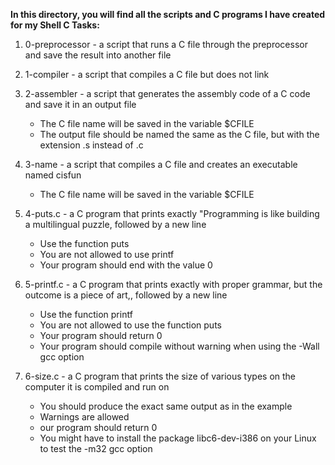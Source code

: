 **In this directory, you will find all the scripts and C programs I have created for my Shell C Tasks:**

1. 0-preprocessor - a script that runs a C file through the preprocessor and save the result into another file
2. 1-compiler - a script that  compiles a C file but does not link
3. 2-assembler - a script that generates the assembly code of a C code and save it in an output file

   - The C file name will be saved in the variable $CFILE
   - The output file should be named the same as the C file, but with the extension .s instead of .c

4. 3-name - a script that compiles a C file and creates an executable named cisfun

   - The C file name will be saved in the variable $CFILE

5. 4-puts.c - a C program that prints exactly "Programming is like building a multilingual puzzle, followed by a new line

   - Use the function puts
   - You are not allowed to use printf
   - Your program should end with the value 0

6. 5-printf.c - a C program that prints exactly with proper grammar, but the outcome is a piece of art,, followed by a new line

   - Use the function printf
   - You are not allowed to use the function puts
   - Your program should return 0
   - Your program should compile without warning when using the -Wall gcc option

7. 6-size.c - a C program that prints the size of various types on the computer it is compiled and run on

   - You should produce the exact same output as in the example
   - Warnings are allowed
   - our program should return 0
   - You might have to install the package libc6-dev-i386 on your Linux to test the -m32 gcc option
